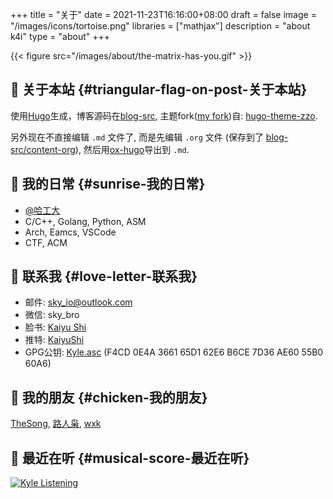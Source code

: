+++
title = "关于"
date = 2021-11-23T16:16:00+08:00
draft = false
image = "/images/icons/tortoise.png"
libraries = ["mathjax"]
description = "about k4i"
type = "about"
+++

{{< figure src="/images/about/the-matrix-has-you.gif" >}}


## :triangular_flag_on_post: 关于本站 {#triangular-flag-on-post-关于本站}

使用[Hugo](https://gohugo.io/)生成，博客源码在[blog-src](https://github.com/sky-bro/blog-src), 主题fork([my fork](https://github.com/sky-bro/hugo-theme-zzo))自: [hugo-theme-zzo](https://github.com/zzossig/hugo-theme-zzo).

另外现在不直接编辑 `.md` 文件了, 而是先编辑 `.org` 文件 (保存到了
[blog-src/content-org](https://github.com/sky-bro/blog-src/tree/master/content-org)), 然后用[ox-hugo](https://ox-hugo.scripter.co/)导出到 `.md`.


## :sunrise: 我的日常 {#sunrise-我的日常}

-   [@哈工大](http://www.hit.edu.cn/)
-   C/C++, Golang, Python, ASM
-   Arch, Eamcs, VSCode
-   CTF, ACM


## :love_letter: 联系我 {#love-letter-联系我}

-   邮件: [sky\_io@outlook.com](mailto:sky%5Fio@outlook.com)
-   微信: sky\_bro
-   脸书: [Kaiyu Shi](https://www.facebook.com/profile.php?id=100005027239118)
-   推特: [KaiyuShi](https://twitter.com/KaiyuShi)
-   GPG公钥: [Kyle.asc](/Kyle.asc) (F4CD 0E4A 3661 65D1 62E6  B6CE 7D36 AE60 55B0 60A6)


## :chicken: 我的朋友 {#chicken-我的朋友}

[TheSong](https://thesong96.github.io/), [路人枭](http://lurenxiao1998.github.io/), [wxk](https://pullp.github.io)


## :musical_score: 最近在听 {#musical-score-最近在听}

[<img src="https://spotify-readme-ky13.vercel.app/api/spotify" alt="Kyle
Listening" />](https://open.spotify.com/user/22sit26j5lamlvm3sgikxwuoq)
